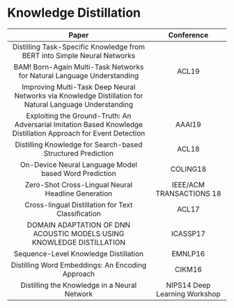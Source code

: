 # Knowledge Distillation

| Paper | Conference |
| :---: | :---: |
| Distilling Task-Specific Knowledge from BERT into Simple Neural Networks | |
| BAM! Born-Again Multi-Task Networks for Natural Language Understanding |ACL19 |
|Improving Multi-Task Deep Neural Networks via Knowledge Distillation for Natural Language Understanding||
| Exploiting the Ground-Truth: An Adversarial Imitation Based Knowledge Distillation Approach for Event Detection | AAAI19 |
| Distilling Knowledge for Search-based Structured Prediction | ACL18 |
| On-Device Neural Language Model based Word Prediction | COLING18 |
| Zero-Shot Cross-Lingual Neural Headline Generation | IEEE/ACM TRANSACTIONS 18 |
| Cross-lingual Distillation for Text Classification | ACL17 |
| DOMAIN ADAPTATION OF DNN ACOUSTIC MODELS USING KNOWLEDGE DISTILLATION | ICASSP17 |
| Sequence-Level Knowledge Distillation | EMNLP16 |
| Distilling Word Embeddings: An Encoding Approach | CIKM16 |
| Distilling the Knowledge in a Neural Network | NIPS14 Deep Learning Workshop|


